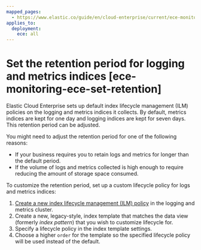 ```yaml
---
mapped_pages:
  - https://www.elastic.co/guide/en/cloud-enterprise/current/ece-monitoring-ece-set-retention.html
applies_to:
  deployment:
    ece: all
---
```


# Set the retention period for logging and metrics indices [ece-monitoring-ece-set-retention]

Elastic Cloud Enterprise sets up default index lifecycle management (ILM) policies on the logging and metrics indices it collects. By default, metrics indices are kept for one day and logging indices are kept for seven days. This retention period can be adjusted.

You might need to adjust the retention period for one of the following reasons:

* If your business requires you to retain logs and metrics for longer than the default period.
* If the volume of logs and metrics collected is high enough to require reducing the amount of storage space consumed.

To customize the retention period, set up a custom lifecycle policy for logs and metrics indices:

1. [Create a new index lifecycle management (ILM) policy](../../../manage-data/lifecycle/index-lifecycle-management/configure-lifecycle-policy.md) in the logging and metrics cluster.
2. Create a new, legacy-style, index template that matches the data view (formerly *index pattern*) that you wish to customize lifecycle for.
3. Specify a lifecycle policy in the index template settings.
4. Choose a higher `order` for the template so the specified lifecycle policy will be used instead of the default.

